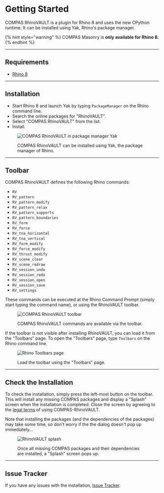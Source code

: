 # Getting Started

COMPAS RhinoVAULT is a plugin for Rhino 8 and uses the new CPython runtime. It can be installed using Yak, Rhino's package manager.

{% hint style="warning" %}
COMPAS Masonry is **only available for Rhino 8.**
{% endhint %}

***

## Requirements

* [Rhino 8](https://www.rhino3d.com/)

***

## Installation

* Start Rhino 8 and launch Yak by typing `PackageManager` on the Rhino command line.
* Search the online packages for "RhinoVAULT".
* Select "COMPAS RhinoVAULT" from the list.
* Install.

<figure><img src="../.gitbook/assets/RhinoVAULT_yak.png" alt="COMPAS RhinoVAULT in package manager Yak"><figcaption><p>COMPAS RhinoVAULT can be installed using Yak, the package manager of Rhino.</p></figcaption></figure>

***

## Toolbar

COMPAS RhinoVAULT defines the following Rhino commands:

* `RV`
* `RV_pattern`
* `RV_pattern_modify`
* `RV_pattern_relax`
* `RV_pattern_supports`
* `RV_pattern_boundaries`
* `RV_form`
* `RV_force`
* `RV_tna_horizontal`
* `RV_tna_vertical`
* `RV_form_modify`
* `RV_force_modify`
* `RV_thrust_modify`
* `RV_scene_clear`
* `RV_scene_redraw`
* `RV_session_undo`
* `RV_session_redo`
* `RV_session_open`
* `RV_session_save`
* `RV_settings`

These commands can be executed at the Rhino Command Prompt (simply start typing the command name), or using the RhinoVAULT toolbar.

<figure><img src="../.gitbook/assets/RhinoVAULT_toolbar.png" alt="COMPAS RhinoVAULT toolbar"><figcaption><p>COMPAS RhinoVAULT commands are available via the toolbar.</p></figcaption></figure>

If the toolbar is not visible after installing RhinoVAULT, you can load it from the "Toolbars" page. To open the "Toolbars" page, type `Toolbars` on the Rhino command line.

<figure><img src="../.gitbook/assets/Rhino_toolbars.png" alt="Rhino Toolbars page"><figcaption><p>Load the toolbar using the "Toolbars" page.</p></figcaption></figure>

***

## Check the Installation

To check the installation, simply press the left-most button on the toolbar. This will install any missing COMPAS packages and display a "Splash" screen when the installation is completed. Close the screen by agreeing to the [legal terms](../additional-information/legal-terms.md) of using COMPAS-RhinoVAULT.

Note that installing the packages (and the dependencies of the packages) may take some time, so don't worry if the the dialog doesn't pop up immediately...

<figure><img src="../.gitbook/assets/RhinoVAULT_splash.png" alt="RhinoVAULT splash"><figcaption><p>Once all missing COMPAS packages and their dependencies are installed, a "Splash" screen pops up.</p></figcaption></figure>

***

## Issue Tracker

If you have any issues with the installation, [Issue Tracker](https://github.com/blockresearchgroup/compas-RV/issues).
